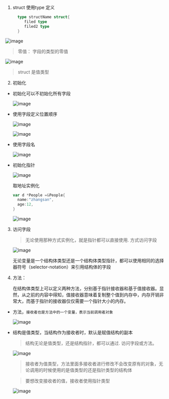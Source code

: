 1. struct 使用type 定义

    ```go
      type structName struct{
         filed type
         filed2 type
      }
    ```
  ![image](../../assets/98.jpg)

  > 零值： 字段的类型的零值
  
  ![image](../../assets/102.jpg)

  > struct 是值类型

2. 初始化

+ 初始化可以不初始化所有字段

  ![image](../../assets/104.jpg)

+ 使用字段定义位置顺序

  ![image](../../assets/99.jpg)

  ![image](../../assets/124.jpg)

+ 使用字段名

  ![image](../../assets/100.jpg)

+ 初始化指针

  ![image](../../assets/101.jpg)

  取地址实例化

  ```go
  var d *People =&People{
    name:"zhangsan",
    age:12,
  }
  ```
  ![image](../../assets/103.jpg)

3. 访问字段

   > 无论使用那种方式实例化，就是指针都可以直接使用. 方式访问字段

   ![image](../../assets/101.jpg)

   无论变量是一个结构体类型还是一个结构体类型指针，都可以使用相同的选择器符号（selector-notation）来引用结构体的字段
  
4. 方法：

   在结构体类型上可以定义两种方法，分别基于指针接收器和基于值接收器。显然，从之前的内容中得知，值接收器意味着复制整个值到内存中，内存开销非常大，而基于指针的接收器仅仅需要一个指针大小的内存。
   
+ 方法，`接收者也是方法中的一个变量，表示当前调用者对象`

  ![image](../../assets/110.jpg)

+ 结构是值类型，当结构作为接收者时，默认是赋值结构的副本

  > 结构无论是值类型，还是结构指针，都可以通过. 访问字段或方法。

  ![image](../../assets/111.jpg) 

  > 接收者为值类型，方法里面多接收者进行修改不会改变原有的对象，无论调用的时候使用的是值类型的还是指针类型的结构体

  > 要想改变接收者的值，接收者使用指针类型

  ![image](../../assets/112.jpg) 

   